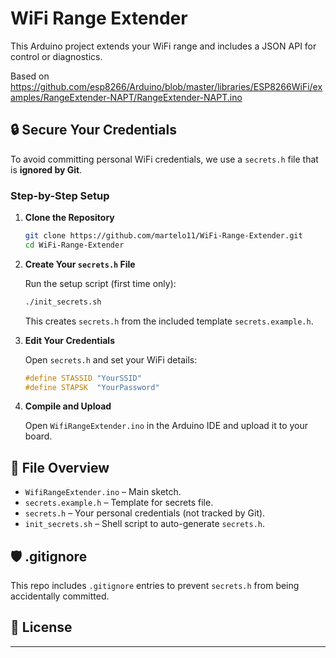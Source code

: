 # WiFi Range Extender

This Arduino project extends your WiFi range and includes a JSON API for control or diagnostics.

Based on https://github.com/esp8266/Arduino/blob/master/libraries/ESP8266WiFi/examples/RangeExtender-NAPT/RangeExtender-NAPT.ino

## 🔒 Secure Your Credentials

To avoid committing personal WiFi credentials, we use a `secrets.h` file that is **ignored by Git**.

### Step-by-Step Setup

1. **Clone the Repository**

   ```bash
   git clone https://github.com/martelo11/WiFi-Range-Extender.git
   cd WiFi-Range-Extender
   ```

2. **Create Your `secrets.h` File**

   Run the setup script (first time only):

   ```bash
   ./init_secrets.sh
   ```

   This creates `secrets.h` from the included template `secrets.example.h`.

3. **Edit Your Credentials**

   Open `secrets.h` and set your WiFi details:

   ```cpp
   #define STASSID "YourSSID"
   #define STAPSK  "YourPassword"
   ```

4. **Compile and Upload**

   Open `WifiRangeExtender.ino` in the Arduino IDE and upload it to your board.

## 📁 File Overview

- `WifiRangeExtender.ino` – Main sketch.
- `secrets.example.h` – Template for secrets file.
- `secrets.h` – Your personal credentials (not tracked by Git).
- `init_secrets.sh` – Shell script to auto-generate `secrets.h`.

## 🛡 .gitignore

This repo includes `.gitignore` entries to prevent `secrets.h` from being accidentally committed.

## 📄 License



---
